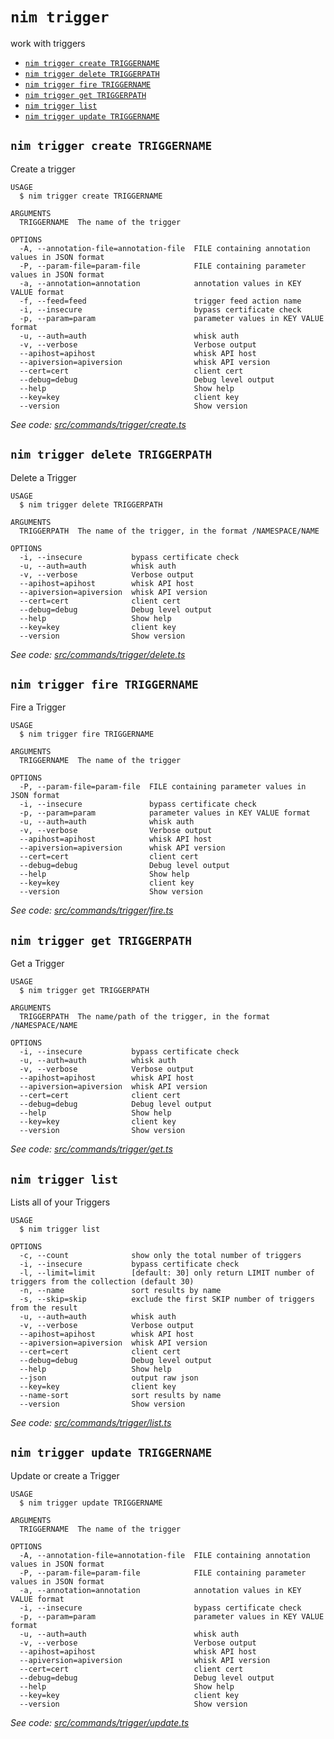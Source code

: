 `nim trigger`
=============

work with triggers

* [`nim trigger create TRIGGERNAME`](#nim-trigger-create-triggername)
* [`nim trigger delete TRIGGERPATH`](#nim-trigger-delete-triggerpath)
* [`nim trigger fire TRIGGERNAME`](#nim-trigger-fire-triggername)
* [`nim trigger get TRIGGERPATH`](#nim-trigger-get-triggerpath)
* [`nim trigger list`](#nim-trigger-list)
* [`nim trigger update TRIGGERNAME`](#nim-trigger-update-triggername)

## `nim trigger create TRIGGERNAME`

Create a trigger

```
USAGE
  $ nim trigger create TRIGGERNAME

ARGUMENTS
  TRIGGERNAME  The name of the trigger

OPTIONS
  -A, --annotation-file=annotation-file  FILE containing annotation values in JSON format
  -P, --param-file=param-file            FILE containing parameter values in JSON format
  -a, --annotation=annotation            annotation values in KEY VALUE format
  -f, --feed=feed                        trigger feed action name
  -i, --insecure                         bypass certificate check
  -p, --param=param                      parameter values in KEY VALUE format
  -u, --auth=auth                        whisk auth
  -v, --verbose                          Verbose output
  --apihost=apihost                      whisk API host
  --apiversion=apiversion                whisk API version
  --cert=cert                            client cert
  --debug=debug                          Debug level output
  --help                                 Show help
  --key=key                              client key
  --version                              Show version
```

_See code: [src/commands/trigger/create.ts](https://github.com//nimbella/nimbella-cli/blob/v1.9.3/src/commands/trigger/create.ts)_

## `nim trigger delete TRIGGERPATH`

Delete a Trigger

```
USAGE
  $ nim trigger delete TRIGGERPATH

ARGUMENTS
  TRIGGERPATH  The name of the trigger, in the format /NAMESPACE/NAME

OPTIONS
  -i, --insecure           bypass certificate check
  -u, --auth=auth          whisk auth
  -v, --verbose            Verbose output
  --apihost=apihost        whisk API host
  --apiversion=apiversion  whisk API version
  --cert=cert              client cert
  --debug=debug            Debug level output
  --help                   Show help
  --key=key                client key
  --version                Show version
```

_See code: [src/commands/trigger/delete.ts](https://github.com//nimbella/nimbella-cli/blob/v1.9.3/src/commands/trigger/delete.ts)_

## `nim trigger fire TRIGGERNAME`

Fire a Trigger

```
USAGE
  $ nim trigger fire TRIGGERNAME

ARGUMENTS
  TRIGGERNAME  The name of the trigger

OPTIONS
  -P, --param-file=param-file  FILE containing parameter values in JSON format
  -i, --insecure               bypass certificate check
  -p, --param=param            parameter values in KEY VALUE format
  -u, --auth=auth              whisk auth
  -v, --verbose                Verbose output
  --apihost=apihost            whisk API host
  --apiversion=apiversion      whisk API version
  --cert=cert                  client cert
  --debug=debug                Debug level output
  --help                       Show help
  --key=key                    client key
  --version                    Show version
```

_See code: [src/commands/trigger/fire.ts](https://github.com//nimbella/nimbella-cli/blob/v1.9.3/src/commands/trigger/fire.ts)_

## `nim trigger get TRIGGERPATH`

Get a Trigger

```
USAGE
  $ nim trigger get TRIGGERPATH

ARGUMENTS
  TRIGGERPATH  The name/path of the trigger, in the format /NAMESPACE/NAME

OPTIONS
  -i, --insecure           bypass certificate check
  -u, --auth=auth          whisk auth
  -v, --verbose            Verbose output
  --apihost=apihost        whisk API host
  --apiversion=apiversion  whisk API version
  --cert=cert              client cert
  --debug=debug            Debug level output
  --help                   Show help
  --key=key                client key
  --version                Show version
```

_See code: [src/commands/trigger/get.ts](https://github.com//nimbella/nimbella-cli/blob/v1.9.3/src/commands/trigger/get.ts)_

## `nim trigger list`

Lists all of your Triggers

```
USAGE
  $ nim trigger list

OPTIONS
  -c, --count              show only the total number of triggers
  -i, --insecure           bypass certificate check
  -l, --limit=limit        [default: 30] only return LIMIT number of triggers from the collection (default 30)
  -n, --name               sort results by name
  -s, --skip=skip          exclude the first SKIP number of triggers from the result
  -u, --auth=auth          whisk auth
  -v, --verbose            Verbose output
  --apihost=apihost        whisk API host
  --apiversion=apiversion  whisk API version
  --cert=cert              client cert
  --debug=debug            Debug level output
  --help                   Show help
  --json                   output raw json
  --key=key                client key
  --name-sort              sort results by name
  --version                Show version
```

_See code: [src/commands/trigger/list.ts](https://github.com//nimbella/nimbella-cli/blob/v1.9.3/src/commands/trigger/list.ts)_

## `nim trigger update TRIGGERNAME`

Update or create a Trigger

```
USAGE
  $ nim trigger update TRIGGERNAME

ARGUMENTS
  TRIGGERNAME  The name of the trigger

OPTIONS
  -A, --annotation-file=annotation-file  FILE containing annotation values in JSON format
  -P, --param-file=param-file            FILE containing parameter values in JSON format
  -a, --annotation=annotation            annotation values in KEY VALUE format
  -i, --insecure                         bypass certificate check
  -p, --param=param                      parameter values in KEY VALUE format
  -u, --auth=auth                        whisk auth
  -v, --verbose                          Verbose output
  --apihost=apihost                      whisk API host
  --apiversion=apiversion                whisk API version
  --cert=cert                            client cert
  --debug=debug                          Debug level output
  --help                                 Show help
  --key=key                              client key
  --version                              Show version
```

_See code: [src/commands/trigger/update.ts](https://github.com//nimbella/nimbella-cli/blob/v1.9.3/src/commands/trigger/update.ts)_
